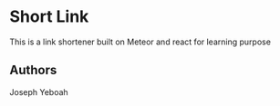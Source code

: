 # Short Link

This is a link shortener built on Meteor and react for learning purpose

## Authors

Joseph Yeboah

